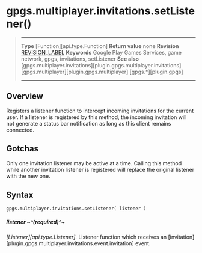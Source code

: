 # gpgs.multiplayer.invitations.setListener()

> --------------------- ------------------------------------------------------------------------------------------
> __Type__              [Function][api.type.Function]
> __Return value__      none
> __Revision__          [REVISION_LABEL](REVISION_URL)
> __Keywords__          Google Play Games Services, game network, gpgs, invitations, setListener
> __See also__          [gpgs.multiplayer.invitations][plugin.gpgs.multiplayer.invitations]
>						[gpgs.multiplayer][plugin.gpgs.multiplayer]
>                       [gpgs.*][plugin.gpgs]
> --------------------- ------------------------------------------------------------------------------------------

## Overview

Registers a listener function to intercept incoming invitations for the current user. If a listener is registered by this method, the incoming invitation will not generate a status bar notification as long as this client remains connected.

## Gotchas

Only one invitation listener may be active at a time. Calling this method while another invitation listener is registered will replace the original listener with the new one.

## Syntax

	gpgs.multiplayer.invitations.setListener( listener )

##### listener ~^(required)^~
_[Listener][api.type.Listener]._ Listener function which receives an [invitation][plugin.gpgs.multiplayer.invitations.event.invitation] event.